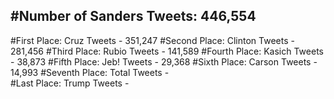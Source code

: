 #Number of Sanders Tweets: 446,554
---
#First Place: Cruz Tweets - 351,247
#Second Place: Clinton Tweets - 281,456
#Third Place: Rubio Tweets - 141,589
#Fourth Place: Kasich Tweets - 38,873
#Fifth Place: Jeb! Tweets - 29,368
#Sixth Place: Carson Tweets - 14,993
#Seventh Place: Total Tweets -  
#Last Place: Trump Tweets - 
